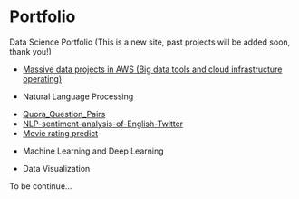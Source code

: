# Portfolio
Data Science Portfolio (This is a new site, past projects will be added soon, thank you!)

* [Massive data projects in AWS (Big data tools and cloud infrastructure operating)](https://github.com/JJJJJingL/dataEngineering-AWS)

* Natural Language Processing 

- [Quora_Question_Pairs](https://github.com/KoalaChelsea/Quora_Question_Pairs)
- [NLP-sentiment-analysis-of-English-Twitter](https://github.com/KoalaChelsea/NLP-sentiment-analysis-of-English-Twitter)
- [Movie rating predict](https://github.com/JJJJJingL/movie_ratings)

* Machine Learning and Deep Learning

* Data Visualization

To be continue... 
